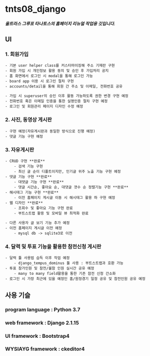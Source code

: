 # tnts08_django

##### 울트라스 그루포 타나토스의 홈페이지 리뉴얼 작업용 깃입니다. 

## UI 

### 1. 회원가입
    - 기본 user helper class를 커스터마이징해 주소 기재란 구현
    - 회원 가입 시 개인정보 활용 동의 및 승인 후 가입처리 공지
    - 홈 화면에서 로그인 시 modal을 통해 로그인 가능
    - board app 이용 시 로그인 절차 구현
    - accounts/detail을 통해 회원 간 주소 및 이메일, 전화번호 공유
    
    - 가입 시 superuser의 승인 이후 활동 가능하도록 권한 변경 구현 예정
    - 전화번호 혹은 이메일 인증을 통한 실명인증 절차 구현 예정
    - 로그인 및 회원관리 페이지 디자인 수정 예정

### 2. 사진, 동영상 게시판
    - 구현 예정(자유게시판과 동일한 방식으로 진행 예정)
    - 댓글 기능 구현 예정

### 3. 자유게시판
    - CRUD 구현 **완료**
        - 검색 기능 구현
        - 최신 글 순이 디폴트이지만, 인기글 위주 노출 기능 구현 예정
    - 댓글 기능 구현 **완료**
        - 대댓글 기능 구현 **완료**
        - 댓글 시간순, 좋아요 순, 대댓글 갯수 순 정렬기능 구현 **완료**
    - 해시태그 기능 구현 **완료** 
        - 이전 홈페이지 게시글 이동 시 해시태그 활용 하 구현 예정
    - 웹 디자인 **완료**
        - 조회수 및 좋아요 기능 구현 완료
        - 부트스트랩 활용 및 모바일 뷰 최적화 완료
        
    - 다른 사용자 글 보기 기능 추가 예정
    - 이전 홈페이지 게시글 이전 예정
        - mysql db -> sqlite3로 이전
    

### 4. 달력 및 투표 기능을 활용한 참전신청 게시판
    - 달력 툴 사용법 습득 이후 작업 예정
        - django_tempus_dominus 툴 사용 : 부트스트랩과 호환 가능
    - 투표 참가인원 및 참전/불참 인원 실시간 공유 예정
        - many to many field활용을 통한 기존 참전 신청 간소화
    - 로그인 시 가장 최근에 있을 예정인 홈/원정경기 일정 공유 및 참전인원 공유 예정

## 사용 기슬

### program language : Python 3.7
### web framework : Django 2.1.15
### UI framework : Bootstrap4
### WYSIAYG framework : ckeditor4
